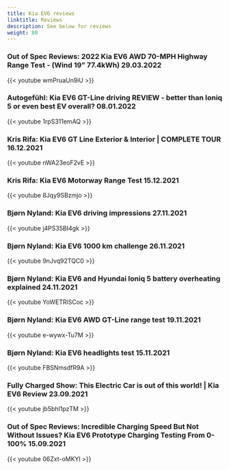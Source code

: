 ```yaml
---
title: Kia EV6 reviews
linktitle: Reviews
description: See below for reviews
weight: 80
---
```

### Out of Spec Reviews: 2022 Kia EV6 AWD 70-MPH Highway Range Test - (Wind 19” 77.4kWh) 29.03.2022

{{< youtube wmPruaUn9iU >}}
### Autogefühl: Kia EV6 GT-Line driving REVIEW - better than Ioniq 5 or even best EV overall? 08.01.2022

{{< youtube 1rpS311emAQ >}}
### Kris Rifa: Kia EV6 GT Line Exterior & Interior | COMPLETE TOUR 16.12.2021

{{< youtube nWA23eoF2vE >}}
### Kris Rifa: Kia EV6 Motorway Range Test 15.12.2021

{{< youtube 8Jqy9SBzmjo >}}
### Bjørn Nyland: Kia EV6 driving impressions 27.11.2021

{{< youtube j4PS35BI4gk >}}
### Bjørn Nyland: Kia EV6 1000 km challenge 26.11.2021

{{< youtube 9nJvq92TQC0 >}}
### Bjørn Nyland: Kia EV6 and Hyundai Ioniq 5 battery overheating explained 24.11.2021

{{< youtube YoWETRlSCoc >}}
### Bjørn Nyland: Kia EV6 AWD GT-Line range test 19.11.2021

{{< youtube e-wywx-Tu7M >}}
### Bjørn Nyland: Kia EV6 headlights test 15.11.2021

{{< youtube FBSNmsdfR9A >}}
### Fully Charged Show: This Electric Car is out of this world! | Kia EV6 Review 23.09.2021

{{< youtube jb5bhI1pzTM >}}
### Out of Spec Reviews: Incredible Charging Speed But Not Without Issues? Kia EV6 Prototype Charging Testing From 0-100% 15.09.2021

{{< youtube 06Zxt-oMKYI >}}
